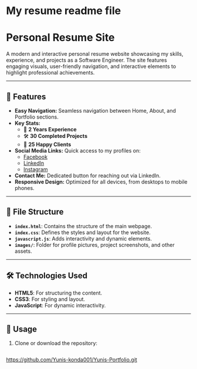 My resume readme file
=======
# Personal Resume Site

A modern and interactive personal resume website showcasing my skills, experience, and projects as a Software Engineer. The site features engaging visuals, user-friendly navigation, and interactive elements to highlight professional achievements.

---

## 🚀 Features

- **Easy Navigation:** Seamless navigation between Home, About, and Portfolio sections.
- **Key Stats:** 
  - 📅 **2 Years Experience**  
  - 🛠️ **30 Completed Projects**  
  - 🤝 **25 Happy Clients**
- **Social Media Links:** Quick access to my profiles on:
  - [Facebook](#)
  - [LinkedIn](#)
  - [Instagram](#)
- **Contact Me:** Dedicated button for reaching out via LinkedIn.
- **Responsive Design:** Optimized for all devices, from desktops to mobile phones.

---

## 📁 File Structure

- **`index.html`**: Contains the structure of the main webpage.  
- **`index.css`**: Defines the styles and layout for the website.  
- **`javascript.js`**: Adds interactivity and dynamic elements.  
- **`images/`**: Folder for profile pictures, project screenshots, and other assets.  

---

## 🛠️ Technologies Used

- **HTML5**: For structuring the content.  
- **CSS3**: For styling and layout.  
- **JavaScript**: For dynamic interactivity.  

---

## 📖 Usage

1. Clone or download the repository:  
   ```bash
  https://github.com/Yunis-konda001/Yunis-Portfolio.git
